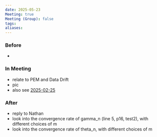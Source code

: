 ```yaml
---
date: 2025-05-23
Meeting: true
Meeting (Group): false
tags: 
aliases:
---
```


### Before
- 

### In Meeting
- relate to PEM and Data Drift 
- pic
- also see [2025-02-25](2025-02-25.md)

### After
- reply to Nathan
- look into the convergence rate of gamma_n (line 5, p16, test2), with different choices of m
- look into the convergence rate of theta_n, with different choices of m